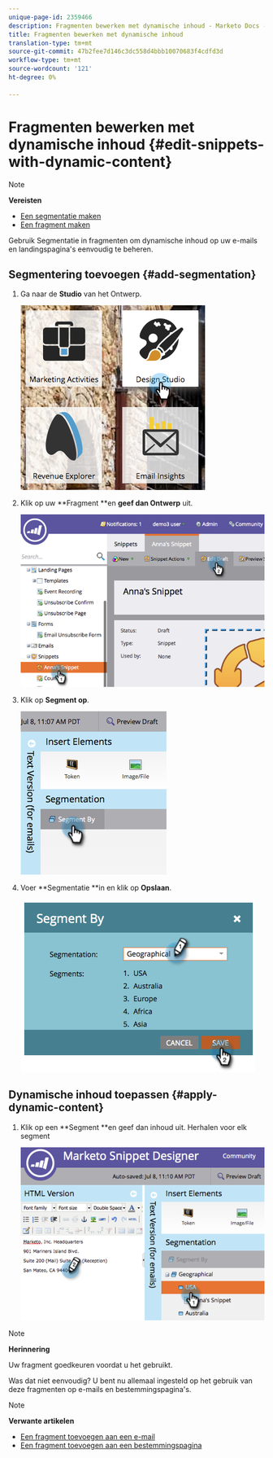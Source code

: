 ```yaml
---
unique-page-id: 2359466
description: Fragmenten bewerken met dynamische inhoud - Marketo Docs - Productdocumentatie
title: Fragmenten bewerken met dynamische inhoud
translation-type: tm+mt
source-git-commit: 47b2fee7d146c3dc558d4bbb10070683f4cdfd3d
workflow-type: tm+mt
source-wordcount: '121'
ht-degree: 0%

---
```



# Fragmenten bewerken met dynamische inhoud {#edit-snippets-with-dynamic-content}

>[!NOTE]
>
>**Vereisten**
>
>* [Een segmentatie maken](../../../../product-docs/personalization/segmentation-and-snippets/segmentation/create-a-segmentation.md)
>* [Een fragment maken](create-a-snippet.md)

>



Gebruik Segmentatie in fragmenten om dynamische inhoud op uw e-mails en landingspagina&#39;s eenvoudig te beheren.

## Segmentering toevoegen {#add-segmentation}

1. Ga naar de **Studio** van het Ontwerp.

   ![](assets/designstudio-1.png)

1. Klik op uw **Fragment **en **geef dan Ontwerp** uit.

   ![](assets/image2014-9-16-8-3a59-3a14.png)

1. Klik op **Segment op**.

   ![](assets/image2014-9-16-8-3a59-3a27.png)

1. Voer **Segmentatie **in en klik op **Opslaan**.

   ![](assets/image2014-9-16-8-3a59-3a42.png)

## Dynamische inhoud toepassen {#apply-dynamic-content}

1. Klik op een **Segment **en geef dan inhoud uit. Herhalen voor elk segment

   ![](assets/image2014-9-16-8-3a59-3a59.png)

>[!NOTE]
>
>**Herinnering**
>
>Uw fragment goedkeuren voordat u het gebruikt.

Was dat niet eenvoudig? U bent nu allemaal ingesteld op het gebruik van deze fragmenten op e-mails en bestemmingspagina&#39;s.

>[!NOTE]
>
>**Verwante artikelen**
>
>* [Een fragment toevoegen aan een e-mail](../../../../product-docs/email-marketing/general/functions-in-the-editor/add-a-snippet-to-an-email.md)
>* [Een fragment toevoegen aan een bestemmingspagina](../../../../product-docs/demand-generation/landing-pages/personalizing-landing-pages/add-a-snippet-to-a-landing-page.md)

>



